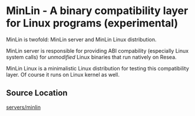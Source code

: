 # MinLin - A binary compatibility layer for Linux programs (experimental)
MinLin is twofold: MinLin server and MinLin Linux distribution.

MinLin server is responsible for providing ABI compability
(especially Linux system calls) for *unmodified* Linux binaries
that run natively on Resea.

MinLin Linux is a minimalistic Linux distribution for testing
this compatibility layer. Of course it runs on Linux kernel as well.


## Source Location
[servers/minlin](https://github.com/zuki/resea/tree/master/servers/minlin)
